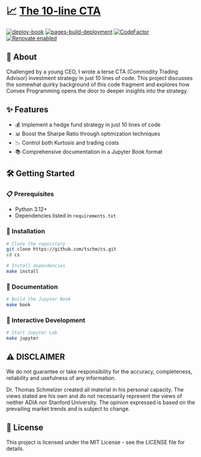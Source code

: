 # 📈 [The 10-line CTA](http://tschm.github.io/cs/book)

[![deploy-book](https://github.com/tschm/cs/actions/workflows/book.yml/badge.svg)](https://github.com/tschm/cs/actions/workflows/book.yml)
[![pages-build-deployment](https://github.com/tschm/cs/actions/workflows/pages/pages-build-deployment/badge.svg)](https://github.com/tschm/cs/actions/workflows/pages/pages-build-deployment)
[![CodeFactor](https://www.codefactor.io/repository/github/tschm/cs/badge)](https://www.codefactor.io/repository/github/tschm/cs)
[![Renovate enabled](https://img.shields.io/badge/renovate-enabled-brightgreen.svg)](https://github.com/renovatebot/renovate)

## 🚀 About

Challenged by a young CEO, I wrote a terse CTA (Commodity Trading Advisor) investment
strategy in just 10 lines of code. This project discusses the somewhat quirky background
of this code fragment and explores how Convex Programming
opens the door to deeper insights into the strategy.

## ✨ Features

- 💰 Implement a hedge fund strategy in just 10 lines of code
- 📊 Boost the Sharpe Ratio through optimization techniques
- 📉 Control both Kurtosis and trading costs
- 📚 Comprehensive documentation in a Jupyter Book format

## 🛠️ Getting Started

### 📋 Prerequisites

- Python 3.12+
- Dependencies listed in `requirements.txt`

### 🔧 Installation

```bash
# Clone the repository
git clone https://github.com/tschm/cs.git
cd cs

# Install dependencies
make install
```

### 📖 Documentation

```bash
# Build the Jupyter Book
make book
```

### 🧪 Interactive Development

```bash
# Start Jupyter Lab
make jupyter
```

## ⚠️ DISCLAIMER

We do not guarantee or take responsibility for the accuracy, completeness,
reliability and usefulness of any information.

Dr. Thomas Schmelzer created all material in his personal capacity.
The views stated are his own and do not necessarily represent
the views of neither ADIA nor Stanford University. The opinion expressed
is based on the prevailing market trends and is subject to change.

## 📄 License

This project is licensed under the MIT License - see the LICENSE file for details.

